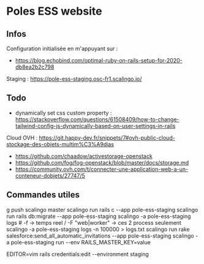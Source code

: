 # Poles ESS website

## Infos

Configuration initialisée en m'appuyant sur : 
- https://blog.echobind.com/optimal-ruby-on-rails-setup-for-2020-db8ea2b2c798

Staging : https://pole-ess-staging.osc-fr1.scalingo.io/

## Todo

- dynamically set css custom property : https://stackoverflow.com/questions/61508409/how-to-change-tailwind-config-js-dynamically-based-on-user-settings-in-rails

Cloud OVH : https://git.happy-dev.fr/snippets/7#ovh-public-cloud-stockage-des-objets-multim%C3%A9dias

- https://github.com/chaadow/activestorage-openstack
- https://github.com/fog/fog-openstack/blob/master/docs/storage.md
- https://community.ovh.com/t/connecter-une-application-web-a-un-conteneur-dobjets/27747/5


## Commandes utiles

  g push scalingo master
  scalingo run rails c --app pole-ess-staging
  scalingo run rails db:migrate --app pole-ess-staging
  scalingo -a pole-ess-staging logs # -f -> temps reel / -F "web|worker" -> ces 2 process seulement
  scalingo -a pole-ess-staging logs -n 100000 > logs.txt
  scalingo run rake salesforce:send_all_automatic_invitations --app pole-ess-staging
  scalingo -a pole-ess-staging run --env RAILS_MASTER_KEY=value

  EDITOR=vim rails credentials:edit --environment staging